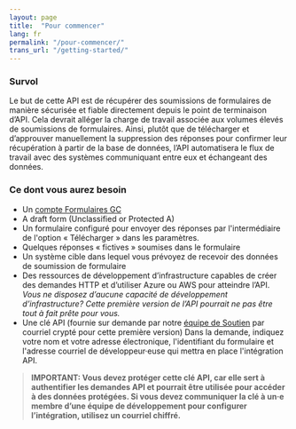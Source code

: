 ```yaml
---
layout: page
title:  "Pour commencer"
lang: fr
permalink: "/pour-commencer/"
trans_url: "/getting-started/"
---
```


### Survol

Le but de cette API est de récupérer des soumissions de formulaires de manière sécurisée et fiable directement depuis le point de terminaison d’API. Cela devrait alléger la charge de travail associée aux volumes élevés de soumissions de formulaires. Ainsi, plutôt que de télécharger et d’approuver manuellement la suppression des réponses pour confirmer leur récupération à partir de la base de données, l’API automatisera le flux de travail avec des systèmes communiquant entre eux et échangeant des données. 

### Ce dont vous aurez besoin
  - Un [compte Formulaires GC](https://articles.alpha.canada.ca/forms-formulaires/fr)
  - A draft form (Unclassified or Protected A)
  - Un formulaire configuré pour envoyer des réponses par l'intermédiaire de l'option « Télécharger » dans les paramètres. 
  - Quelques réponses « fictives » soumises dans le formulaire
  - Un système cible dans lequel vous prévoyez de recevoir des données de soumission de formulaire
  - Des ressources de développement d’infrastructure capables de créer des demandes HTTP et d’utiliser Azure ou AWS pour atteindre l’API. _Vous ne disposez d’aucune capacité de développement d’infrastructure? Cette première version de l’API pourrait ne pas être tout à fait prête pour vous._
  - Une clé API (fournie sur demande par notre [équipe de Soutien](https://forms-formulaires.alpha.canada.ca/fr/support) par courriel crypté pour cette première version) Dans la demande, indiquez votre nom et votre adresse électronique, l'identifiant du formulaire et l'adresse courriel de développeur·euse qui mettra en place l'intégration API.
> **IMPORTANT: Vous devez protéger cette clé API, car elle sert à authentifier les demandes API et pourrait être utilisée pour accéder à des données protégées. Si vous devez communiquer la clé à un·e membre d’une équipe de développement pour configurer l’intégration, utilisez un courriel chiffré.**
